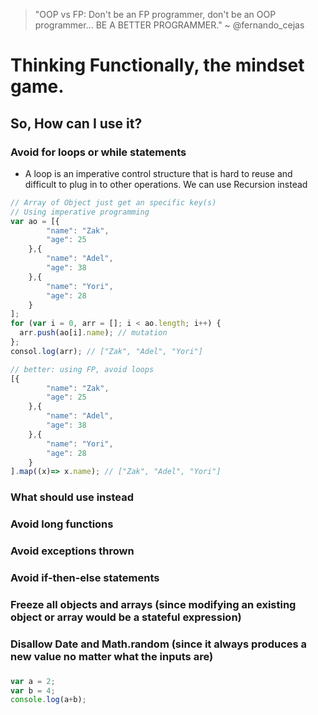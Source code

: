 > "OOP vs FP: Don't be an FP programmer, don't be an OOP programmer... BE A BETTER PROGRAMMER."
> ~ @fernando_cejas

# Thinking Functionally, the mindset game. 

## So, How can I use it?

### Avoid for loops or while statements
* A loop is an imperative control structure that is hard to reuse and difficult to plug in to other operations. We can use Recursion instead

```javascript runnable
// Array of Object just get an specific key(s)
// Using imperative programming
var ao = [{
        "name": "Zak",
        "age": 25
    },{
        "name": "Adel",
        "age": 38
    },{
        "name": "Yori",
        "age": 28
    }
];
for (var i = 0, arr = []; i < ao.length; i++) {
  arr.push(ao[i].name); // mutation
};  
consol.log(arr); // ["Zak", "Adel", "Yori"]

```

```javascript runnable
// better: using FP, avoid loops
[{
        "name": "Zak",
        "age": 25
    },{
        "name": "Adel",
        "age": 38
    },{
        "name": "Yori",
        "age": 28
    }
].map((x)=> x.name); // ["Zak", "Adel", "Yori"]

```


### What should use instead

### Avoid long functions

### Avoid exceptions thrown

### Avoid if-then-else statements

### Freeze all objects and arrays (since modifying an existing object or array would be a stateful expression)

### Disallow Date and Math.random (since it always produces a new value no matter what the inputs are)

### 



```javascript runnable
var a = 2;
var b = 4;
console.log(a+b);
```
